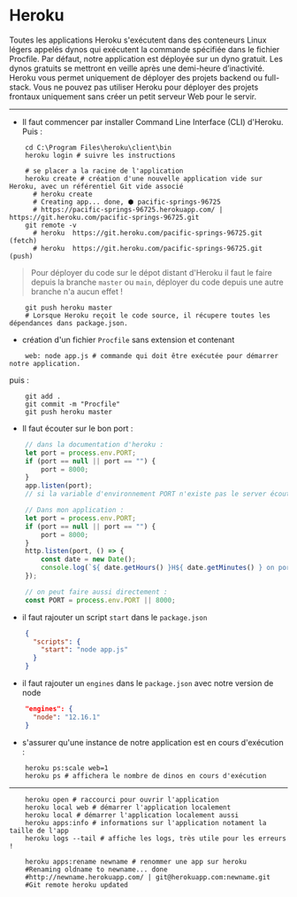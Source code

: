 # Heroku

Toutes les applications Heroku s'exécutent dans des conteneurs Linux légers appelés dynos qui exécutent la commande spécifiée dans le fichier Procfile.
Par défaut, notre application est déployée sur un dyno gratuit. Les dynos gratuits se mettront en veille après une demi-heure d’inactivité.
Heroku vous permet uniquement de déployer des projets backend ou full-stack. Vous ne pouvez pas utiliser Heroku pour déployer des projets frontaux uniquement sans créer un petit serveur Web pour le servir.

---

- Il faut commencer par installer Command Line Interface (CLI) d'Heroku.
Puis :

````shell script
    cd C:\Program Files\heroku\client\bin
    heroku login # suivre les instructions
````

````shell script
    # se placer a la racine de l'application
    heroku create # création d'une nouvelle application vide sur Heroku, avec un référentiel Git vide associé
      # heroku create
      # Creating app... done, ⬢ pacific-springs-96725
      # https://pacific-springs-96725.herokuapp.com/ | https://git.heroku.com/pacific-springs-96725.git
    git remote -v
      # heroku  https://git.heroku.com/pacific-springs-96725.git (fetch)
      # heroku  https://git.heroku.com/pacific-springs-96725.git (push)
````

> Pour déployer du code sur le dépot distant d'Heroku il faut le faire depuis la branche ``master`` ou ``main``,
> déployer du code depuis une autre branche n'a aucun effet !

````shell script
    git push heroku master
    # Lorsque Heroku reçoit le code source, il récupere toutes les dépendances dans package.json.
````

- création d'un fichier ``Procfile`` sans extension et contenant

````shell script
    web: node app.js # commande qui doit être exécutée pour démarrer notre application.
````

puis :

````shell script
    git add .
    git commit -m "Procfile"
    git push heroku master
````

- Il faut écouter sur le bon port :

````javascript
    // dans la documentation d'heroku :
    let port = process.env.PORT;
    if (port == null || port == "") {
        port = 8000;
    }
    app.listen(port);
    // si la variable d'environnement PORT n'existe pas le server écoutera sur le port 8000

    // Dans mon application :
    let port = process.env.PORT;
    if (port == null || port == "") {
        port = 8000;
    }
    http.listen(port, () => {
        const date = new Date();
        console.log(`${ date.getHours() }H${ date.getMinutes() } on port : ${ port }`);
    });

    // on peut faire aussi directement :
    const PORT = process.env.PORT || 8000;
````

- il faut rajouter un script ``start`` dans le ``package.json``

````json
    {
      "scripts": {
        "start": "node app.js"
      }
    }
````

- il faut rajouter un ``engines`` dans le ``package.json`` avec notre version de node

````json
    "engines": {
      "node": "12.16.1"
    }
````

- s'assurer qu'une instance de notre application est en cours d'exécution :

````shell script
    heroku ps:scale web=1
    heroku ps # affichera le nombre de dinos en cours d'exécution
````

---

````shell script
    heroku open # raccourci pour ouvrir l'application
    heroku local web # démarrer l'application localement
    heroku local # démarrer l'application localement aussi
    heroku apps:info # informations sur l'application notament la taille de l'app
    heroku logs --tail # affiche les logs, très utile pour les erreurs !

    heroku apps:rename newname # renommer une app sur heroku
    #Renaming oldname to newname... done
    #http://newname.herokuapp.com/ | git@herokuapp.com:newname.git
    #Git remote heroku updated
````
